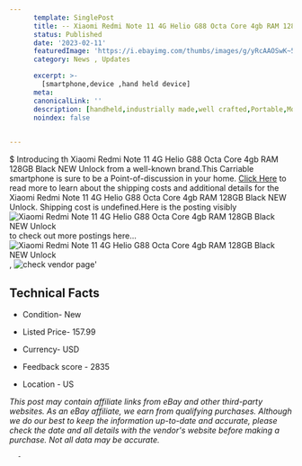 ```yaml
---
      template: SinglePost
      title: -- Xiaomi Redmi Note 11 4G Helio G88 Octa Core 4gb RAM 128GB Black NEW Unlock
      status: Published
      date: '2023-02-11'
      featuredImage: 'https://i.ebayimg.com/thumbs/images/g/yRcAAOSwK~5h2LIb/s-l225.jpg'
      category: News , Updates

      excerpt: >-
        [smartphone,device ,hand held device]
      meta:
      canonicalLink: ''
      description: [handheld,industrially made,well crafted,Portable,Mobile,Compact,Convenient,Lightweight,Maneuverable,Man-portable,Miniature,Carriable,Hand-held,Light,Holdable,Transportable,Mobile device,Pocket-sized,On-the-go,Wireless,Cordless,Compact size,Convenient size, smartphone,device ,hand held device]
      noindex: false
      

---
```

$
      Introducing th Xiaomi Redmi Note 11 4G Helio G88 Octa Core 4gb RAM 128GB Black NEW Unlock from a well-known brand.This Carriable smartphone is sure to be a Point-of-discussion in your home. [Click Here](https://www.ebay.com/itm/144361594762?hash=item219c9f1f8a%3Ag%3AyRcAAOSwK%7E5h2LIb&mkevt=1&mkcid=1&mkrid=711-53200-19255-0&campid=%253CePNCampaignId%253E&customid=%253CreferenceId%253E&toolid=10049) to read more to learn about the shipping costs and additional details for the Xiaomi Redmi Note 11 4G Helio G88 Octa Core 4gb RAM 128GB Black NEW Unlock. Shipping cost is undefined.Here is the posting visibly ![Xiaomi Redmi Note 11 4G Helio G88 Octa Core 4gb RAM 128GB Black NEW Unlock](https://i.ebayimg.com/thumbs/images/g/yRcAAOSwK~5h2LIb/s-l225.jpg) to check out more postings here... ![Xiaomi Redmi Note 11 4G Helio G88 Octa Core 4gb RAM 128GB Black NEW Unlock](https://i.ebayimg.com/images/g/yRcAAOSwK~5h2LIb/s-l1600.jpg), ![check vendor page](https://origin-galleryplus.ebayimg.com/ws/web/144361594762_2_0_1/225x225.jpg,https://origin-galleryplus.ebayimg.com/ws/web/144361594762_3_0_1/225x225.jpg,https://origin-galleryplus.ebayimg.com/ws/web/144361594762_4_0_1/225x225.jpg)'

      

 ## Technical Facts 



     
      

 - Condition- New 


      

 - Listed Price- 157.99 


      

 - Currency- USD 


      

 - Feedback score - 2835 


      

 - Location - US 


      
      

 *_This post may contain affiliate links from eBay and other third-party websites. As an eBay affiliate, we earn from qualifying purchases. Although we do our best to keep the information up-to-date and accurate, please check the date and all details with the vendor's website before making a purchase. Not all data may be accurate._*




      -
